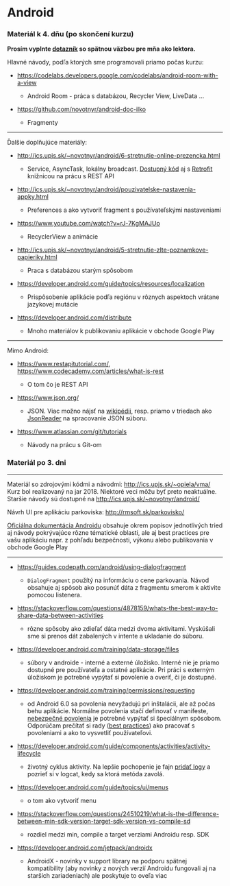 # Android

### Materiál k 4. dňu (po skončení kurzu)

**Prosím vyplnte [dotazník](https://forms.gle/vykMAMK7XdegQo1b9) so spätnou väzbou pre mňa ako lektora.**

Hlavné návody, podľa ktorých sme programovali priamo počas kurzu:
* <https://codelabs.developers.google.com/codelabs/android-room-with-a-view>
 	* Android Room - práca s databázou, Recycler View, LiveData ...

* <https://github.com/novotnyr/android-doc-ilko>
	* Fragmenty

---
Ďalšie doplňujúce materiály:
* <http://ics.upjs.sk/~novotnyr/android/6-stretnutie-online-prezencka.html>
 	* Service, AsyncTask, lokálny broadcast. [Dostupný kód](https://github.com/miroslav-opiela/vma2018-i_am_here) aj s [Retrofit](https://square.github.io/retrofit/) knižnicou na prácu s REST API

* <http://ics.upjs.sk/~novotnyr/android/pouzivatelske-nastavenia-appky.html>
 	* Preferences a ako vytvoriť fragment s používateľskými nastaveniami

* <https://www.youtube.com/watch?v=rJ-7KgMAJUo>
	* RecyclerView a animácie

* <http://ics.upjs.sk/~novotnyr/android/5-stretnutie-zlte-poznamkove-papieriky.html>
	* Praca s databázou starým spôsobom 

* <https://developer.android.com/guide/topics/resources/localization>
 	* Prispôsobenie aplikácie podľa regiónu v rôznych aspektoch vrátane jazykovej mutácie

* <https://developer.android.com/distribute>
	* Mnoho materiálov k publikovaniu aplikácie v obchode Google Play
---
Mimo Android:
* <https://www.restapitutorial.com/>, <https://www.codecademy.com/articles/what-is-rest>
	* O tom čo je REST API

* <https://www.json.org/>
	* JSON. Viac možno nájsť na [wikipédii](https://en.wikipedia.org/wiki/JSON), resp. priamo v triedach ako [JsonReader](https://developer.android.com/reference/android/util/JsonReader.html#parsing-json) na spracovanie JSON súboru.

* <https://www.atlassian.com/git/tutorials>
	* Návody na prácu s Git-om

### Materiál po 3. dni
---
Materiál so zdrojovými kódmi a návodmi: <http://ics.upjs.sk/~opiela/vma/> Kurz bol realizovaný na jar 2018. Niektoré veci môžu byť preto neaktuálne. Staršie návody sú dostupné na <http://ics.upjs.sk/~novotnyr/android/>

Návrh UI pre aplikáciu parkoviska: <http://rmsoft.sk/parkovisko/> 

[Oficiálna dokumentácia Androidu](https://developer.android.com/guide) obsahuje okrem popisov jednotlivých tried aj návody pokrývajúce rôzne tématické oblasti, ale aj best practices pre vašu aplikáciu napr. z pohľadu bezpečnosti, výkonu alebo publikovania v obchode Google Play

---
* <https://guides.codepath.com/android/using-dialogfragment>
	* `DialogFragment` použítý na informáciu o cene parkovania. Návod obsahuje aj spôsob ako posunúť dáta z fragmentu smerom k aktivite pomocou listenera.

* <https://stackoverflow.com/questions/4878159/whats-the-best-way-to-share-data-between-activities>
	* rôzne spôsoby ako zdieľať dáta medzi dvoma aktivitami. Vyskúšali sme si prenos dát zabalených v intente a ukladanie do súboru. 

* <https://developer.android.com/training/data-storage/files>
	* súbory v androide - interné a externé úložisko. Interné nie je priamo dostupné pre používateľa a ostatné aplikácie. Pri práci s externým úložiskom je potrebné vypýtať si povolenie a overiť, či je dostupné.

* <https://developer.android.com/training/permissions/requesting>
	* od Android 6.0 sa povolenia nevyžadujú pri inštalácii, ale až počas behu aplikácie. Normálne povolenia stačí definovať v manifeste, [nebezpečné povolenia](https://developer.android.com/guide/topics/permissions/overview#permission-groups) je potrebné vypýtať si špeciálnym spôsobom. Odporúčam prečítať si rady ([best practices](https://developer.android.com/training/permissions/usage-notes)) ako pracovať s povoleniami a ako to vysvetliť používateľovi.

* <https://developer.android.com/guide/components/activities/activity-lifecycle>
	* životný cyklus aktivity. Na lepšie pochopenie je fajn [pridať logy](https://developer.android.com/studio/debug/am-logcat) a pozrieť si v logcat, kedy sa ktorá metóda zavolá.

* <https://developer.android.com/guide/topics/ui/menus>
	* o tom ako vytvoriť menu

* <https://stackoverflow.com/questions/24510219/what-is-the-difference-between-min-sdk-version-target-sdk-version-vs-compile-sd>
	* rozdiel medzi min, compile a target verziami Androidu resp. SDK

* <https://developer.android.com/jetpack/androidx>
	* AndroidX - novinky v support library na podporu spätnej kompatibility (aby novinky z nových verzií Androidu fungovali aj na starších zariadeniach) ale poskytuje to oveľa viac